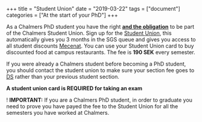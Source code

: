 +++
title =  "Student Union"
date = "2019-03-22"
tags = ["document"]
categories = ["At the start of your PhD"]
+++


As a Chalmers PhD student you have the right <u>**and the obligation**</u> to be part of the Chalmers Student Union. 
Sign up for the [Student Union](http://medlem.chs.chalmers.se), this automatically gives you 3 months in the SGS queue 
and gives you access to all student discounts [Mecenat](https://mecenat.com/se/). 
You can use your Student Union card to buy discounted food at campus restaurants.
The fee is **190 SEK** every semester.

If you were already a Chalmers student before becoming a PhD student, you should contact the student union to make sure your section fee goes to [DS](https://www.dokt.chs.chalmers.se/) rather than your previous student section.

**A student union card is REQUIRED for taking an exam**

! **IMPORTANT:** If you are a Chalmers PhD student, in order to graduate you need to prove you have payed the fee to the Student Union for all the semesters you have worked at Chalmers. 


